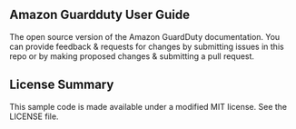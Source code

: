 ## Amazon Guardduty User Guide

The open source version of the Amazon GuardDuty documentation. You can provide feedback & requests for changes by submitting issues in this repo or by making proposed changes & submitting a pull request.

## License Summary

This sample code is made available under a modified MIT license. See the LICENSE file.
